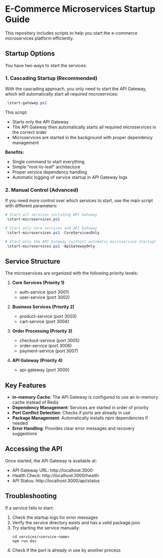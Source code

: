 # E-Commerce Microservices Startup Guide

This repository includes scripts to help you start the e-commerce microservices platform efficiently.

## Startup Options

You have two ways to start the services:

### 1. Cascading Startup (Recommended)

With the cascading approach, you only need to start the API Gateway, which will automatically start all required microservices:

```powershell
.\start-gateway.ps1
```

This script:
- Starts only the API Gateway
- The API Gateway then automatically starts all required microservices in the correct order
- Microservices are started in the background with proper dependency management

**Benefits:**
- Single command to start everything
- Simple "root-to-leaf" architecture
- Proper service dependency handling
- Automatic logging of service startup in API Gateway logs

### 2. Manual Control (Advanced)

If you need more control over which services to start, use the main script with different parameters:

```powershell
# Start all services including API Gateway
.\start-microservices.ps1

# Start only core services and API Gateway
.\start-microservices.ps1 -CoreServicesOnly

# Start only the API Gateway (without automatic microservice startup)
.\start-microservices.ps1 -ApiGatewayOnly
```

## Service Structure

The microservices are organized with the following priority levels:

1. **Core Services (Priority 1)**
   - auth-service (port 3001)
   - user-service (port 3002)

2. **Business Services (Priority 2)**
   - product-service (port 3003)
   - cart-service (port 3004)

3. **Order Processing (Priority 3)**
   - checkout-service (port 3005)
   - order-service (port 3006)
   - payment-service (port 3007)

4. **API Gateway (Priority 4)**
   - api-gateway (port 3000)

## Key Features

- **In-memory Cache**: The API Gateway is configured to use an in-memory cache instead of Redis
- **Dependency Management**: Services are started in order of priority
- **Port Conflict Detection**: Checks if ports are already in use
- **Package Management**: Automatically installs npm dependencies if needed
- **Error Handling**: Provides clear error messages and recovery suggestions

## Accessing the API

Once started, the API Gateway is available at:
- API Gateway URL: http://localhost:3000
- Health Check: http://localhost:3000/health
- API Status: http://localhost:3000/api/status

## Troubleshooting

If a service fails to start:
1. Check the startup logs for error messages
2. Verify the service directory exists and has a valid package.json
3. Try starting the service manually:
   ```
   cd services/<service-name>
   npm run dev
   ```
4. Check if the port is already in use by another process 